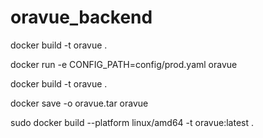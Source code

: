 # oravue_backend

docker build -t oravue .

docker run -e CONFIG_PATH=config/prod.yaml oravue

docker build -t oravue .

docker save -o oravue.tar oravue

sudo docker build --platform linux/amd64 -t oravue:latest .
